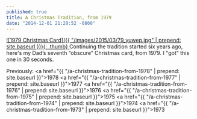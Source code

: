 ```yaml
---
published: true
title: A Christmas Tradition, from 1979
date: "2014-12-01 21:29:52 -0800"
---
```


<a href="/images/2015/03/79_yuwep.jpg">
  ![1979 Christmas Card]({{ "/images/2015/03/79_yuwep.jpg" | prepend: site.baseurl }}){: .thumb}
</a>
Continuing the tradition started six years ago, here's my Dad&rsquo;s seventh
&ldquo;obscure&rdquo; Christmas card, from 1979. I "got" this one in 30 seconds.

Previously:
<a href="{{ "/a-christmas-tradition-from-1978" | prepend: site.baseurl }}">1978</a>
<a href="{{ "/a-christmas-tradition-from-1977" | prepend: site.baseurl }}">1977</a>
<a href="{{ "/a-christmas-tradition-from-1976" | prepend: site.baseurl }}">1976</a>
<a href="{{ "/a-christmas-tradition-from-1975" | prepend: site.baseurl }}">1975</a>
<a href="{{ "/a-christmas-tradition-from-1974" | prepend: site.baseurl }}">1974</a>
<a href="{{ "/a-christmas-tradition-from-1973" | prepend: site.baseurl }}">1973</a>
